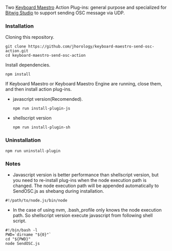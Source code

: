 Two [Keyboard Maestro](http://www.keyboardmaestro.com) Action Plug-ins: general purpose and specialized for [Bitwig Studio](http://www.bitwig.com) to support sending OSC message via UDP.

### Installation
Cloning this repository.
```shellscript
git clone https://github.com/jhorology/keyboard-maestro-send-osc-action.git
cd keyboard-maestro-send-osc-action
```
Install dependencies.
```shellscript
npm install
```
If Keyboard Maestro or Keyboard Maestro Engine are running, close them, and then install action plug-ins.
  - javascript version(Recomended).
    ```shellscript
    npm run install-plugin-js
    ```
  - shellscript version
    ```shellscript
    npm run install-plugin-sh
    ```

### Uninstallation
```shellscript
npm run uninstall-plugin
```

### Notes
- Javascript version is better performance than shellscript version, but you need to re-install plug-ins when the node execution path is changed. The node execution path will be appended automatically to SendOSC.js as shebang during installation.
```shellscript
#!/path/to/node.js/bin/node
```
- In the case of using nvm, .bash_profile only knows the node execution path. So shellscript version execute javascript from following shell script.
```shellscript
#!/bin/bash -l
PWD=`dirname "${0}"`
cd "${PWD}"
node SendOSC.js
```
